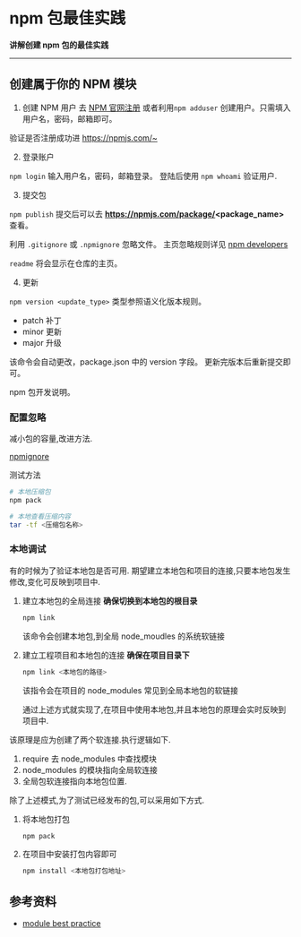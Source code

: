 npm 包最佳实践
====

**讲解创建 npm 包的最佳实践**

------



## 创建属于你的 NPM 模块
1. 创建 NPM 用户
去 [NPM 官网注册](https://www.npmjs.com/)
或者利用`npm adduser` 创建用户。只需填入
用户名，密码，邮箱即可。

验证是否注册成功进 <https://npmjs.com/~>

2. 登录账户

`npm login` 输入用户名，密码，邮箱登录。
登陆后使用 `npm whoami` 验证用户.

3. 提交包

`npm publish` 提交后可以去 **https://npmjs.com/package/<package_name>** 查看。
 
利用 `.gitignore` 或 `.npmignore` 忽略文件。
主页忽略规则详见 [npm developers](https://docs.npmjs.com/misc/developers)

`readme` 将会显示在仓库的主页。

4. 更新

`npm version <update_type>` 类型参照语义化版本规则。

* patch 补丁
* minor 更新
* major 升级

该命令会自动更改，package.json 中的 version 字段。
更新完版本后重新提交即可。

npm 包开发说明。

### 配置忽略
减小包的容量,改进方法.

[npmignore](https://docs.npmjs.com/misc/developers#keeping-files-out-of-your-package)

测试方法

```bash
# 本地压缩包
npm pack

# 本地查看压缩内容
tar -tf <压缩包名称>
```

### 本地调试
有的时候为了验证本地包是否可用.
期望建立本地包和项目的连接,只要本地包发生修改,变化可反映到项目中.

1. 建立本地包的全局连接
    **确保切换到本地包的根目录**
    ```bash
    npm link
    ```
    该命令会创建本地包,到全局 node_moudles 的系统软链接
    
2. 建立工程项目和本地包的连接
    **确保在项目目录下**
    ```bash
    npm link <本地包的路径> 
    ```
    该指令会在项目的 node_modules 常见到全局本地包的软链接

    通过上述方式就实现了,在项目中使用本地包,并且本地包的原理会实时反映到项目中.


该原理是应为创建了两个软连接.执行逻辑如下.

1. require 去 node_modules 中查找模块
2. node_modules 的模块指向全局软连接
3. 全局包软连接指向本地包位置.

除了上述模式,为了测试已经发布的包,可以采用如下方式.

1. 将本地包打包
    ```bash
    npm pack
    ```
2. 在项目中安装打包内容即可
    ```bash
    npm install <本地包打包地址>
    ```




## 参考资料
* [module best practice](https://github.com/mattdesl/module-best-practices#module-basics)

